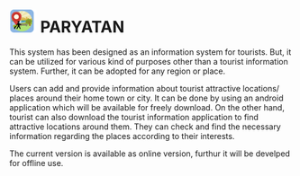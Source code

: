 # <img src="https://github.com/niroshansb/PARYATAN/blob/master/app/img/Icon1.png" width="48"> PARYATAN
This system has been designed as an information system for tourists. But, it can be utilized for various kind of purposes other than a tourist information system. Further, it can be adopted for any region or place. 

Users can add and provide information about tourist attractive locations/ places around their home town or city. It can be done by using an android application which will be available for freely download. On the other hand, tourist can also download the tourist information application to find attractive locations around them. They can check and find the necessary information regarding the places according to their interests.


The current version is available as online version, furthur it will be develped for offline use.  
